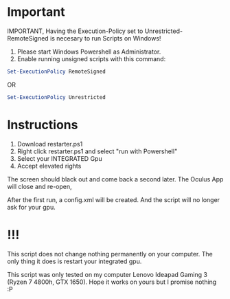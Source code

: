 # Important

IMPORTANT, Having the Execution-Policy set to Unrestricted-RemoteSigned is necesary to run Scripts on Windows!

1. Please start Windows Powershell as Administrator.
2. Enable running unsigned scripts with this command:
```powershell
Set-ExecutionPolicy RemoteSigned
```
OR
```powershell
Set-ExecutionPolicy Unrestricted
```

# Instructions
1. Download restarter.ps1
2. Right click restarter.ps1 and select "run with Powershell"
3. Select your INTEGRATED Gpu
4. Accept elevated rights

The screen should black out and come back a second later. The Oculus App will close and re-open,

After the first run, a config.xml will be created. And the script will no longer ask for your gpu.

# !!!
This script does not change nothing permanently on your computer. The only thing it does is restart your integrated gpu.

This script was only tested on my computer Lenovo Ideapad Gaming 3 (Ryzen 7 4800h, GTX 1650). Hope it works on yours but I promise nothing :P